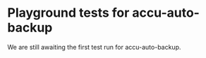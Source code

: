 # Playground tests for accu-auto-backup
We are still awaiting the first test run for accu-auto-backup.
